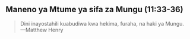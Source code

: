 ## Maneno ya Mtume ya sifa za Mungu (11:33-36)

> Dini inayostahili kuabudiwa kwa hekima, furaha, na haki ya Mungu.  
> —Matthew Henry

